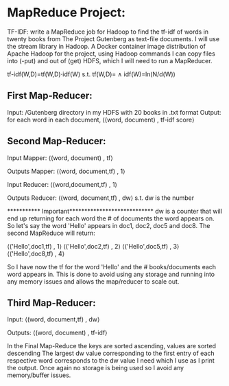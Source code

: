 # MapReduce Project:

TF-IDF: write a MapReduce job for Hadoop to find the tf-idf of words in twenty books from The Project Gutenberg as text-file documents. I will use the stream library in Hadoop. A Docker container image distribution of Apache Hadoop for the project, using Hadoop commands I can copy files into (-put) and out of (get) HDFS, which I will need to run a MapReducer.

tf-idf(W,D)=tf(W,D)⋅idf(W) s.t. tf(W,D)=<occurrences of W in D> ∧ idf(W)=ln(N/d(W))

## First Map-Reducer:
Input: /Gutenberg directory in my HDFS with 20 books in .txt format
Output: for each word in each document, ⟨(word, document) , tf-idf score⟩

## Second Map-Reducer:
Input Mapper:
⟨(word, document) , tf⟩

Outputs Mapper:
⟨(word, document,tf) , 1⟩

Input Reducer:
⟨(word,document,tf) , 1⟩

Outputs Reducer:
⟨(word, document,tf) , dw⟩ s.t. dw is the number 

*********** Important****************************
dw is a counter that will end up returning for each word the # of documents the word appears on. So let's say the word 'Hello' appears in doc1, doc2, doc5 and doc8. The second MapReduce will return:

⟨('Hello',doc1,tf) , 1⟩
⟨('Hello',doc2,tf) , 2⟩
⟨('Hello',doc5,tf) , 3⟩
⟨('Hello',doc8,tf) , 4⟩

So I have now the tf for the word 'Hello' and the # books/documents each word appears in. This is done to avoid using any storage and running into any memory issues and allows the map/reducer to scale out. 

## Third Map-Reducer:
Input:
⟨(word, document,tf) , dw⟩

Outputs:
⟨(word, document) , tf-idf⟩

In the Final Map-Reduce the keys are sorted ascending, values are sorted descending The largest dw value corresponding to the first entry of each respective word corresponds to the dw value I need which I use as I print the output. Once again no storage is being used so I avoid any memory/buffer issues.
